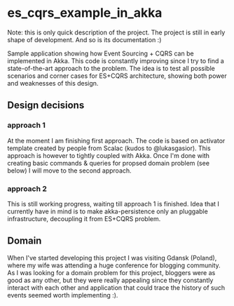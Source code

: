 # es_cqrs_example_in_akka

Note: this is only quick description of the project. The project is still in early shape of development. And so is its
documentation :)


Sample application showing how Event Sourcing + CQRS can be implemented in Akka. This code is constantly improving since
I try to find a state-of-the-art approach to the problem. The idea is to test all possible scenarios and corner cases for
ES+CQRS architecture, showing both power and weaknesses of this design.

## Design decisions

### approach 1

At the moment I am finishing first approach. The code is based on activator template created by people from Scalac
(kudos to @lukasgasior). This approach is however to tightly coupled with Akka. Once I'm done with creating basic commands &
 queries for propsed domain problem (see below) I will move to the second approach.

### approach 2

This is still working progress, waiting till approach 1 is finished. Idea that I currently have in mind is to
make akka-persistence only an pluggable infrastructure, decoupling it from ES+CQRS problem.

## Domain

When I've started developing this project I was visiting Gdansk (Poland), where my wife was attending a huge conference
for blogging community. As I was looking for a domain problem for this project, bloggers were as good as any other,
but they were really appealing since they constantly interact with each other and application that could trace the history
of such events seemed worth implementing :).